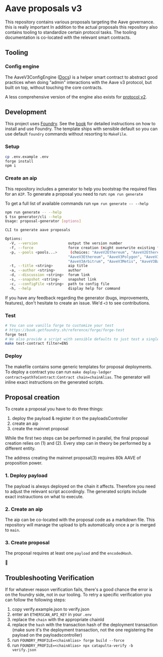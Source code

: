 # Aave proposals v3

This repository contains various proposals targeting the Aave governance.
this is really important
In addition to the actual proposals this repository also contains tooling to standardize certain protocol tasks.
The tooling documentation is co-located with the relevant smart contracts.
        
## Tooling     

### Config engine     

The AaveV3ConfigEngine ([Docs](https://github.com/bgd-labs/aave-helpers/tree/master/src/v3-config-engine#how-to-use-the-engine)) is a helper smart contract to abstract good practices when doing "admin" interactions with the Aave v3 protocol, but built on top, without touching the core contracts.

A less comprehensive version of the engine also exists for [protocol v2](https://github.com/bgd-labs/aave-helpers/tree/master/src/v2-config-engine).

## Development

This project uses [Foundry](https://getfoundry.sh). See the [book](https://book.getfoundry.sh/getting-started/installation.html) for detailed instructions on how to install and use Foundry.
The template ships with sensible default so you can use default `foundry` commands without resorting to `MakeFile`.

### Setup

```sh
cp .env.example .env
forge install
npm i
```

### Create an aip

This repository includes a generator to help you bootstrap the required files for an `AIP`.
To generate a proposal you need to run: `npm run generate`

To get a full list of available commands run `npm run generate -- --help`

```sh
npm run generate -- --help
$ tsx generator/cli --help
Usage: proposal-generator [options]

CLI to generate aave proposals

Options:
  -V, --version              output the version number
  -f, --force                force creation (might overwrite existing files)
  -p, --pools <pools...>      (choices: "AaveV2Ethereum", "AaveV2EthereumAMM", "AaveV2Polygon", "AaveV2Avalanche",
                             "AaveV3Ethereum", "AaveV3Polygon", "AaveV3Avalanche", "AaveV3Optimism",
                             "AaveV3Arbitrum", "AaveV3Metis", "AaveV3Base")
  -t, --title <string>       aip title
  -a, --author <string>      author
  -d, --discussion <string>  forum link
  -s, --snapshot <string>    snapshot link
  -c, --configFile <string>  path to config file
  -h, --help                 display help for command
```

If you have any feedback regarding the generator (bugs, improvements, features), don't hesitate to create an issue. We'd `<3` to see contributions.

### Test

```sh
# You can use vanilla forge to customize your test
# https://book.getfoundry.sh/reference/forge/forge-test
forge test
# We also provide a script with sensible defaults to just test a single contract matching a filter
make test-contract filter=ENS
```

### Deploy

The makefile contains some generic templates for proposal deployments.
To deploy a contract you can run `make deploy-ledger contract=pathToContract:Contract chain=chainAlias`.
The generator will inline exact instructions on the generated scripts.

## Proposal creation

To create a proposal you have to do three things:

1. deploy the payload & register it on the payloadsController
2. create an aip
3. create the mainnet proposal

While the first two steps can be performed in parallel, the final proposal creation relies on (1) and (2).
Every step can in theory be performed by a different entity.

The address creating the mainnet proposal(3) requires 80k AAVE of proposition power.

### 1. Deploy payload

The payload is always deployed on the chain it affects.
Therefore you need to adjust the relevant script accordingly.
The generated scripts include exact instrauctions on what to execute.

### 2. Create an aip

The aip can be co-located with the proposal code as a markdown file.
This repository will manage the upload to ipfs automatically once a pr is merged to `main`.

### 3. Create proposal

The proposal requires at least one `payload` and the `encodedHash`.

:tada:

## Troubleshooting Verification

If for whatever reason verification fails, there's a good chance the error is on the foundry side, not in our tooling.
To retry a specific verification you can follow the following steps:

1. copy verify.example.json to verify.json
2. enter an `ETHERSCAN_API_KEY` in your `.env`
3. replace the `chain` with the appropriate chainId
4. replace the `hash` with the transaction hash of the deployment transaction (make sure it's the deployment transaction, not the one registering the payload on the payloadscontroller)
5. run `FOUNDRY_PROFILE=<chainAlias> forge build --force`
6. run `FOUNDRY_PROFILE=<chainAlias> npx catapulta-verify -b verify.json`
